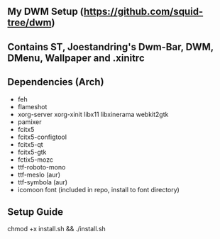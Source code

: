 ## My DWM Setup (https://github.com/squid-tree/dwm)

## Contains ST, Joestandring's Dwm-Bar, DWM, DMenu, Wallpaper and .xinitrc

## Dependencies (Arch)
* feh
* flameshot
* xorg-server xorg-xinit libx11 libxinerama webkit2gtk
* pamixer
* fcitx5
* fcitx5-configtool
* fcitx5-qt
* fcitx5-gtk
* fctix5-mozc
* ttf-roboto-mono
* ttf-meslo (aur)
* ttf-symbola (aur)
* icomoon font (included in repo, install to font directory) 

## Setup Guide
chmod +x install.sh && ./install.sh
